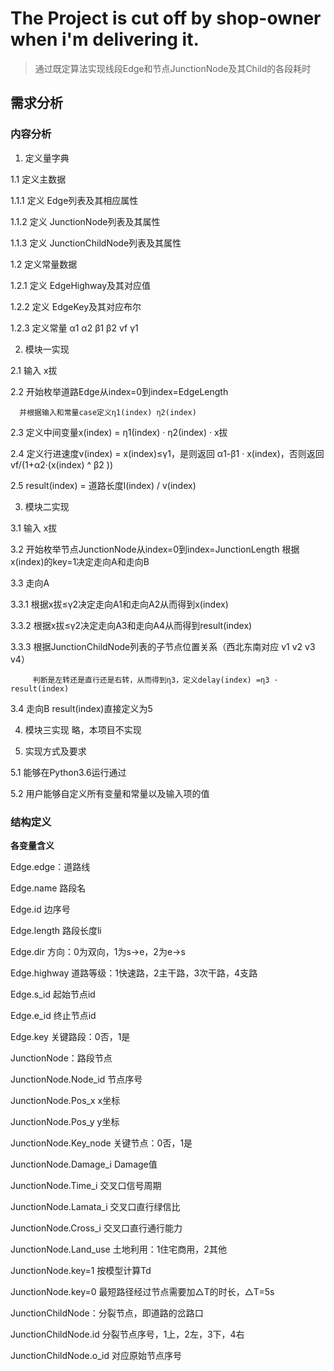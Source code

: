 # The Project is cut off by shop-owner when i'm delivering it.

> 
>
> 通过既定算法实现线段Edge和节点JunctionNode及其Child的各段耗时

## 需求分析

### 内容分析

1. 定义量字典

1.1 定义主数据

1.1.1 定义 Edge列表及其相应属性

1.1.2 定义 JunctionNode列表及其属性

1.1.3 定义 JunctionChildNode列表及其属性

1.2 定义常量数据

1.2.1 定义 EdgeHighway及其对应值

1.2.2 定义 EdgeKey及其对应布尔

1.2.3 定义常量 α1 α2 β1 β2 vf γ1




2. 模块一实现

2.1 输入 x拔

2.2 开始枚举道路Edge从index=0到index=EdgeLength

      并根据输入和常量case定义η1(index) η2(index)

2.3 定义中间变量x(index) = η1(index) · η2(index) · x拔

2.4 定义行进速度v(index) = x(index)≤γ1，是则返回 α1-β1 · x(index)，否则返回 vf/(1+α2·(x(index) ^ β2 ))

2.5 result(index) = 道路长度l(index) / v(index)



3. 模块二实现

3.1 输入 x拔

3.2 开始枚举节点JunctionNode从index=0到index=JunctionLength
      根据x(index)的key=1决定走向A和走向B

3.3 走向A

3.3.1 根据x拔≤γ2决定走向A1和走向A2从而得到x(index)

3.3.2 根据x拔≤γ2决定走向A3和走向A4从而得到result(index)

3.3.3 根据JunctionChildNode列表的子节点位置关系（西北东南对应 v1 v2 v3 v4）

         判断是左转还是直行还是右转，从而得到η3，定义delay(index) =η3 · result(index)

3.4 走向B result(index)直接定义为5



4. 模块三实现 略，本项目不实现



5. 实现方式及要求

5.1 能够在Python3.6运行通过

5.2 用户能够自定义所有变量和常量以及输入项的值

### 结构定义
**各变量含义**

Edge.edge：道路线

Edge.name	路段名

Edge.id	边序号

Edge.length	路段长度li

Edge.dir	方向：0为双向，1为s→e，2为e→s

Edge.highway	道路等级：1快速路，2主干路，3次干路，4支路

Edge.s_id	起始节点id

Edge.e_id	终止节点id

Edge.key	关键路段：0否，1是



JunctionNode：路段节点

JunctionNode.Node_id	节点序号

JunctionNode.Pos_x	x坐标

JunctionNode.Pos_y	y坐标

JunctionNode.Key_node	关键节点：0否，1是

JunctionNode.Damage_i	Damage值

JunctionNode.Time_i	交叉口信号周期

JunctionNode.Lamata_i	交叉口直行绿信比

JunctionNode.Cross_i	交叉口直行通行能力

JunctionNode.Land_use	土地利用：1住宅商用，2其他

JunctionNode.key=1	按模型计算Td

JunctionNode.key=0	最短路径经过节点需要加△T的时长，△T=5s




JunctionChildNode：分裂节点，即道路的岔路口

JunctionChildNode.id	分裂节点序号，1上，2左，3下，4右

JunctionChildNode.o_id	对应原始节点序号